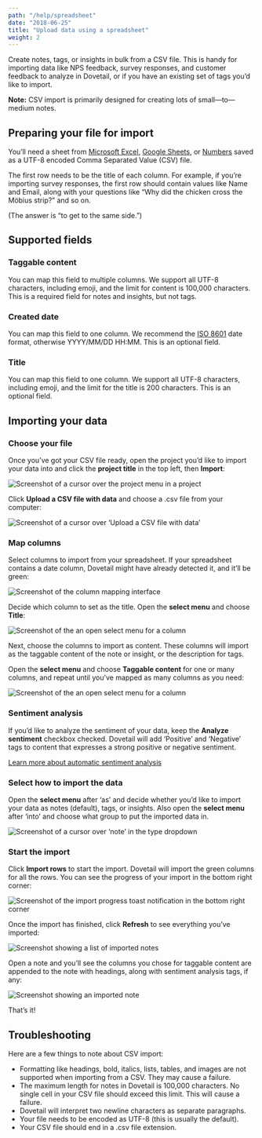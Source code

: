 ```yaml
---
path: "/help/spreadsheet"
date: "2018-06-25"
title: "Upload data using a spreadsheet"
weight: 2
---
```


Create notes, tags, or insights in bulk from a CSV file. This is handy for importing data like NPS feedback, survey responses, and customer feedback to analyze in Dovetail, or if you have an existing set of tags you’d like to import.

**Note:** CSV import is primarily designed for creating lots of small—to—medium notes.

## Preparing your file for import

You’ll need a sheet from [Microsoft Excel](https://support.office.com/en-us/article/Import-or-export-text-txt-or-csv-files-5250ac4c-663c-47ce-937b-339e391393ba), [Google Sheets](<(https://support.google.com/docs/answer/49114)>), or [Numbers](https://support.apple.com/en-au/HT205391) saved as a UTF-8 encoded Comma Separated Value (CSV) file.

The first row needs to be the title of each column. For example, if you’re importing survey responses, the first row should contain values like Name and Email, along with your questions like “Why did the chicken cross the Möbius strip?” and so on.

(The answer is “to get to the same side.”)

## Supported fields

### Taggable content

You can map this field to multiple columns. We support all UTF-8 characters, including emoji, and the limit for content is 100,000 characters. This is a required field for notes and insights, but not tags.

### Created date

You can map this field to one column. We recommend the [ISO 8601](https://en.wikipedia.org/wiki/ISO_8601) date format, otherwise YYYY/MM/DD HH:MM. This is an optional field.

### Title

You can map this field to one column. We support all UTF-8 characters, including emoji, and the limit for the title is 200 characters. This is an optional field.

## Importing your data

### Choose your file

Once you’ve got your CSV file ready, open the project you’d like to import your data into and click the **project title** in the top left, then **Import**:

![Screenshot of a cursor over the project menu in a project](./import.png)

Click **Upload a CSV file with data** and choose a .csv file from your computer:

![Screenshot of a cursor over ‘Upload a CSV file with data’](./import-modal.png)

### Map columns

Select columns to import from your spreadsheet. If your spreadsheet contains a date column, Dovetail might have already detected it, and it’ll be green:

![Screenshot of the column mapping interface](./map-columns.png)

Decide which column to set as the title. Open the **select menu** and choose **Title**:

![Screenshot of the an open select menu for a column](./map-first-column.png)

Next, choose the columns to import as content. These columns will import as the taggable content of the note or insight, or the description for tags.

Open the **select menu** and choose **Taggable content** for one or many columns, and repeat until you’ve mapped as many columns as you need:

![Screenshot of the an open select menu for a column](./map-second-column.png)

### Sentiment analysis

If you’d like to analyze the sentiment of your data, keep the **Analyze sentiment** checkbox checked. Dovetail will add ‘Positive’ and ‘Negative’ tags to content that expresses a strong positive or negative sentiment.

[Learn more about automatic sentiment analysis](/help/sentiment)

### Select how to import the data

Open the **select menu** after ‘as’ and decide whether you’d like to import your data as notes (default), tags, or insights. Also open the **select menu** after ‘into’ and choose what group to put the imported data in.

![Screenshot of a cursor over ‘note’ in the type dropdown](./choose-type.png)

### Start the import

Click **Import rows** to start the import. Dovetail will import the green columns for all the rows. You can see the progress of your import in the bottom right corner:

![Screenshot of the import progress toast notification in the bottom right corner](./importing.png)

Once the import has finished, click **Refresh** to see everything you’ve imported:

![Screenshot showing a list of imported notes](./import-complete.png)

Open a note and you’ll see the columns you chose for taggable content are appended to the note with headings, along with sentiment analysis tags, if any:

![Screenshot showing an imported note](./imported-note.png)

That’s it!

## Troubleshooting

Here are a few things to note about CSV import:

* Formatting like headings, bold, italics, lists, tables, and images are not supported when importing from a CSV. They may cause a failure.
* The maximum length for notes in Dovetail is 100,000 characters. No single cell in your CSV file should exceed this limit. This will cause a failure.
* Dovetail will interpret two newline characters as separate paragraphs.
* Your file needs to be encoded as UTF-8 (this is usually the default).
* Your CSV file should end in a .csv file extension.
